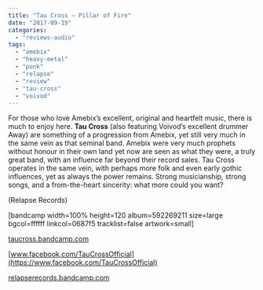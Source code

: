 ```yaml
---
title: "Tau Cross – Pillar of Fire"
date: "2017-09-19"
categories: 
  - "reviews-audio"
tags: 
  - "amebix"
  - "heavy-metal"
  - "punk"
  - "relapse"
  - "review"
  - "tau-cross"
  - "voivod"
---
```


For those who love Amebix’s excellent, original and heartfelt music, there is much to enjoy here. **Tau Cross** (also featuring Voivod’s excellent drummer Away) are something of a progression from Amebix, yet still very much in the same vein as that seminal band. Amebix were very much prophets without honour in their own land yet now are seen as what they were, a truly great band, with an influence far beyond their record sales. Tau Cross operates in the same vein, with perhaps more folk and even early gothic influences, yet as always the power remains. Strong musicianship, strong songs, and a from-the-heart sincerity: what more could you want?

(Relapse Records)

\[bandcamp width=100% height=120 album=592269211 size=large bgcol=ffffff linkcol=0687f5 tracklist=false artwork=small\]

[taucross.bandcamp.com](https://taucross.bandcamp.com/)

[www.facebook.com/TauCrossOfficial](https://www.facebook.com/TauCrossOfficial)

[relapserecords.bandcamp.com](https://relapserecords.bandcamp.com/)
